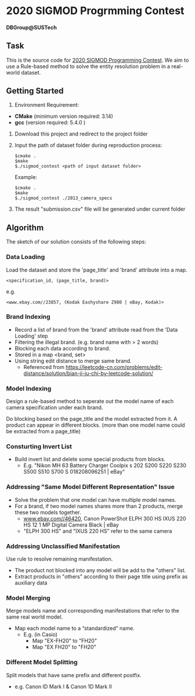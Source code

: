 # 2020 SIGMOD Progrmming Contest

#### DBGroup@SUSTech

## Task
This is the source code for [2020 SIGMOD Programming Contest](http://www.inf.uniroma3.it/db/sigmod2020contest/task.html). We aim to use a Rule-based method to solve the entity resolution problem in a real-world dataset.

## Getting Started

1. Environment Requirement:

  - **CMake** (minimum version required: 3.14)
  - **gcc** (version required: 5.4.0 )

1. Download this project and redirect to the project folder

3. Input the path of dataset folder during reproduction process:

   ```
   $cmake .
   $make
   $./sigmod_contest <path of input dataset folder>
   ```

   Example:

   ```
   $cmake .
   $make
   $./sigmod_contest ./2013_camera_specs
   ```


4. The result "submission.csv" file will be generated under current folder



## Algorithm

The sketch of our solution consists of the following steps:

### Data Loading

Load the dataset and store the 'page_title' and 'brand' attribute into a map.

```
<specification_id, (page_title, brand)>
```

e.g.

```
<www.ebay.com//23857, (Kodak Eashyshare Z980 | eBay, Kodak)>
```



### Brand Indexing

- Record a list of brand from the 'brand' attribute read from the 'Data Loading' step
- Filtering the illegal brand. (e.g. brand name with > 2 words)
- Blocking each data according to brand.
- Stored in a map <brand, set<string>>
- Using string edit distance to merge same brand.
  - Referenced from https://leetcode-cn.com/problems/edit-distance/solution/bian-ji-ju-chi-by-leetcode-solution/

### Model Indexing

Design a rule-based method to seperate out the model name of each camera specification under each brand. 

Do blocking based on the page_title and the model extracted from it. A product can appear in different blocks. (more than one model name could be extracted from a page_title)

### Consturting Invert List

- Build invert list and delete some special products from blocks.
  - E.g. "Nikon MH 63 Battery Charger Coolpix s 202 S200 S220 S230 S500 S510 S700 S 018208096251 | eBay"

### Addressing "Same Model Different Representation" Issue

- Solve the problem that one model can have multiple model names. 
- For a brand, if two model names shares more than 2 products, merge these two models together.
  - www.ebay.com//46420, Canon PowerShot ELPH 300 HS IXUS 220 HS 12 1 MP Digital Camera Black | eBay
  - "ELPH 300 HS" and "IXUS 220 HS" refer to the same camera

### Addressing Unclassified Manifestation

Use rule to resolve remaining manifestation.

- The product not blocked into any model will be add to the "others" list.
- Extract products in "others" according to their page title using prefix as auxiliary data

### Model Merging

Merge models name and corresponding manifestations that refer to the same real world model.

- Map each model name to a “standardized” name.
  - E.g. (in Casio)
    - Map "EX-FH20" to "FH20"
    - Map "EX FH20" to "FH20"

### Different Model Splitting

Split models that have same prefix and different postfix.

- e.g. Canon ID Mark I & Canon 1D Mark II



